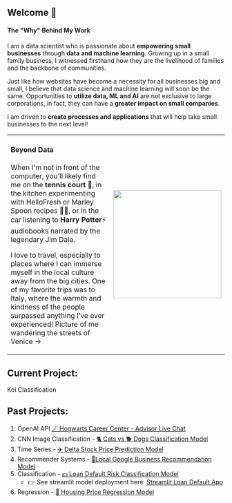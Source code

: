 ## Welcome 🤗
#### The "Why" Behind My Work

I am a data scientist who is passionate about <b>empowering small businesses</b> through <b>data and machine learning</b>. 
Growing up in a small family business, I witnessed firsthand how they are the livelihood of families and the backbone of communities.
             
Just like how websites have become a necessity for all businesses big and small, I believe that data science and machine learning will soon be the same.
Opportunities to **utilize data, ML and AI** are not exclusive to large corporations, in fact, they can have a **greater impact on small companies**.
             
I am driven to **create processes and applications** that will help take small businesses to the next level!


<div align="center">
  <table>
    <tr>
      <td align="left" width="80%">
           <h4>Beyond Data</h4>
           <p>
When I'm not in front of the computer, you’ll likely find me on the <b>tennis court</b> 🎾, in the kitchen experimenting with HelloFresh or Marley Spoon recipes 🧑‍🍳, or in the car listening to <b>Harry Potter</b>⚡️ audiobooks narrated by the legendary Jim Dale.
           </p>
            <p>
I love to travel, especially to places where I can immerse myself in the local culture away from the big cities. One of my favorite trips was to Italy, where the warmth and kindness of the people surpassed anything I’ve ever experienced! Picture of me wandering the streets of Venice ->
           </p>
        <p></p>
      </td>
      <td align="right" width="40%">
        <img src='https://github.com/user-attachments/assets/37bd023a-9725-44a8-b3ad-2611b452263e' width = 250>
      </td>
    </tr>
  </table>
</div>



## Current Project:

Koi Classification

## Past Projects:
1) OpenAI API [🪄 Hogwarts Career Center - Advisor Live Chat](https://github.com/annahanslc/harry-potter-careers)
1) CNN Image Classification - [🐈 Cats vs 🐕 Dogs Classification Model](https://github.com/annahanslc/cnn-cats-v-dogs)
2) Time Series - [✈️ Delta Stock Price Prediction Model](https://github.com/annahanslc/project-time-series-stocks)
3) Recommender Systems - [📍Local Google Business Recommendation Model](https://github.com/annahanslc/project-recommendation-systems)
4) Classification - [💵 Loan Default Risk Classification Model](https://github.com/annahanslc/home-credit-default-risk-project)
     - 👉 See streamlit model deployment here: [Streamlit Loan Default App](https://home-credit-app-k9pvjtot7hvwlc8mbaebgh.streamlit.app/)
5) Regression - [🏡 Housing Price Regression Model](https://github.com/annahanslc/ames-housing-data)
